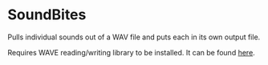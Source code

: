 # SoundBites
Pulls individual sounds out of a WAV file and puts each in its own output file.

Requires WAVE reading/writing library to be installed.  It can be found [here](https://github.com/ReliaSolve/wave).

